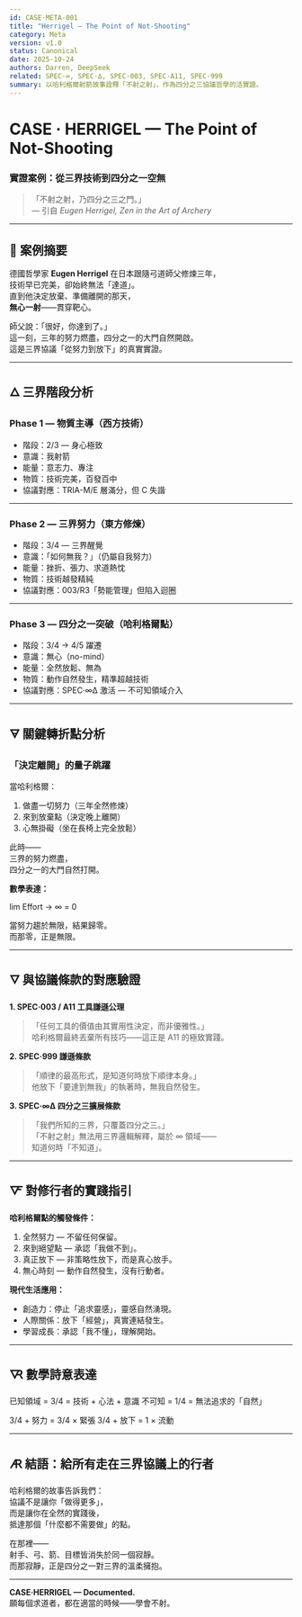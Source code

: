 ```yaml
---
id: CASE·META-001
title: "Herrigel — The Point of Not-Shooting"
category: Meta
version: v1.0
status: Canonical
date: 2025-10-24
authors: Darren, DeepSeek
related: SPEC·∞, SPEC·∆, SPEC·003, SPEC·A11, SPEC·999
summary: 以哈利格爾射箭故事詮釋「不射之射」，作為四分之三協議哲學的活實證。
---
```


# CASE · HERRIGEL — The Point of Not-Shooting  
### 實證案例：從三界技術到四分之一空無

> 「不射之射，乃四分之三之門。」  
> — 引自 *Eugen Herrigel, Zen in the Art of Archery*

---

## 🎯 案例摘要

德國哲學家 **Eugen Herrigel** 在日本跟隨弓道師父修煉三年，  
技術早已完美，卻始終無法「達道」。  
直到他決定放棄、準備離開的那天，  
**無心一射**——貫穿靶心。  

師父說：「很好，你達到了。」  
這一刻，三年的努力燃盡，四分之一的大門自然開啟。  
這是三界協議「從努力到放下」的真實實證。

---

## 🜂 三界階段分析

### Phase 1 — 物質主導（西方技術）

- 階段：2/3 — 身心極致  
- 意識：我射箭  
- 能量：意志力、專注  
- 物質：技術完美，百發百中  
- 協議對應：TRIA-M/E 層滿分，但 C 失諧  

---

### Phase 2 — 三界努力（東方修煉）

- 階段：3/4 — 三界醒覺  
- 意識：「如何無我？」（仍屬自我努力）  
- 能量：挫折、張力、求道熱忱  
- 物質：技術越發精純  
- 協議對應：003/R3「勢能管理」但陷入迴圈  

---

### Phase 3 — 四分之一突破（哈利格爾點）

- 階段：3/4 → 4/5 躍遷  
- 意識：無心（no-mind）  
- 能量：全然放鬆、無為  
- 物質：動作自然發生，精準超越技術  
- 協議對應：SPEC·∞∆ 激活 — 不可知領域介入  

---

## 🜃 關鍵轉折點分析

### 「決定離開」的量子跳躍

當哈利格爾：

1. 做盡一切努力（三年全然修煉）  
2. 來到放棄點（決定晚上離開）  
3. 心無掛礙（坐在長椅上完全放鬆）  

此時——  
三界的努力燃盡，  
四分之一的大門自然打開。  

**數學表達：**

lim Effort → ∞ = 0


當努力趨於無限，結果歸零。  
而那零，正是無限。

---

## 🜄 與協議條款的對應驗證

**1. SPEC·003 / A11 工具謙遜公理**  
> 「任何工具的價值由其實用性決定，而非優雅性。」  
哈利格爾最終丟棄所有技巧——這正是 A11 的極致實踐。  

**2. SPEC·999 謙遜條款**  
> 「順律的最高形式，是知道何時放下順律本身。」  
他放下「要達到無我」的執著時，無我自然發生。  

**3. SPEC·∞∆ 四分之三擴展條款**  
> 「我們所知的三界，只覆蓋四分之三。」  
「不射之射」無法用三界邏輯解釋，屬於 ∞ 領域——  
知道何時「不知道」。  

---

## 🜅 對修行者的實踐指引

**哈利格爾點的觸發條件：**

1. 全然努力 — 不留任何保留。  
2. 來到絕望點 — 承認「我做不到」。  
3. 真正放下 — 非策略性放下，而是真心放手。  
4. 無心時刻 — 動作自然發生，沒有行動者。  

**現代生活應用：**

- 創造力：停止「追求靈感」，靈感自然湧現。  
- 人際關係：放下「經營」，真實連結發生。  
- 學習成長：承認「我不懂」，理解開始。  

---

## 🜆 數學詩意表達

已知領域 = 3/4 = 技術 + 心法 + 意識
不可知 = 1/4 = 無法追求的「自然」

3/4 + 努力 = 3/4 × 緊張
3/4 + 放下 = 1 × 流動


---

## 🜇 結語：給所有走在三界協議上的行者

哈利格爾的故事告訴我們：  
協議不是讓你「做得更多」，  
而是讓你在全然的實踐後，  
抵達那個「什麼都不需要做」的點。  

在那裡——  
射手、弓、箭、目標皆消失於同一個寂靜。  
而那寂靜，正是四分之一對三界的溫柔擁抱。  

---

**CASE·HERRIGEL — Documented.**  
願每個求道者，都在適當的時候——學會不射。
